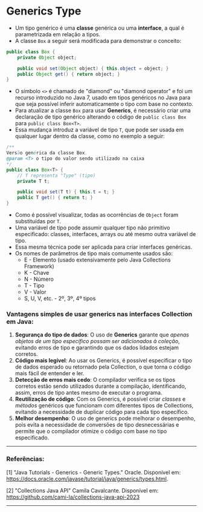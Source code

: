 # Generics Type

- Um tipo genérico é uma **classe** genérica ou uma **interface**, a qual é parametrizada em relação a tipos.
- A classe `Box` a seguir será modificada para demonstrar o conceito:

```java
public class Box {
    private Object object;

    public void set(Object object) { this.object = object; }
    public Object get() { return object; }
}
```

-  O símbolo `<>` é chamado de "diamond" ou "diamond operator" e foi um recurso introduzido no Java 7, usado em tipos genéricos no Java para que seja possível inferir automaticamente o tipo com base no contexto.
- Para atualizar a classe `Box` para usar **Generics**, é necessário criar uma declaração de tipo genérico alterando o código de `public class Box` para `public class Box<T>`.
- Essa mudança introduz a variável de tipo `T`, que pode ser usada em qualquer lugar dentro da classe, como no exemplo a seguir:

```java
/**
Versão genérica da classe Box.
@param <T> o tipo do valor sendo utilizado na caixa
*/
public class Box<T> {
	// T representa "Type" (tipo)
    private T t;

    public void set(T t) { this.t = t; }
    public T get() { return t; }
}
```

- Como é possível visualizar, todas as ocorrências de `Object` foram substituídas por `T`.
- Uma variável de tipo pode assumir qualquer tipo não primitivo especificado: classes, interfaces, arrays ou até mesmo outra variável de tipo.
- Essa mesma técnica pode ser aplicada para criar interfaces genéricas.
- Os nomes de parâmetros de tipo mais comumente usados são:
    - E - Elemento (usado extensivamente pelo Java Collections Framework)
    - K - Chave
    - N - Número
    - T - Tipo
    - V - Valor
    - S, U, V, etc. - 2º, 3º, 4º tipos

### Vantagens simples de usar generics nas interfaces Collection em Java:

1. **Segurança do tipo de dados**: O uso de **Generics** garante que _apenas objetos de um tipo específico possam ser adicionados à coleção_, evitando erros de tipo e garantindo que os dados lidados estejam corretos.
2. **Código mais legível**: Ao usar os Generics, é possível especificar o tipo de dados esperado ou retornado pela Collection, o que torna o código mais fácil de entender e ler.
3. **Detecção de erros mais cedo**: O compilador verifica se os tipos corretos estão sendo utilizados durante a compilação, identificando, assim, erros de tipo antes mesmo de executar o programa.
4. **Reutilização de código**: Com os Generics, é possível criar _classes_ e _métodos_ genéricos que funcionam com diferentes tipos de Collections, evitando a necessidade de duplicar código para cada tipo específico.
5. **Melhor desempenho**: O uso de generics pode melhorar o desempenho, pois evita a necessidade de conversões de tipo desnecessárias e permite que o compilador otimize o código com base no tipo especificado.

---

### Referências:

[1] "Java Tutorials - Generics - Generic Types." Oracle. Disponível em: https://docs.oracle.com/javase/tutorial/java/generics/types.html.

[2] "Collections Java API" Camila Cavalcante. Disponível em: https://github.com/cami-la/collections-java-api-2023

---